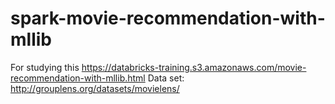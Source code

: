 # spark-movie-recommendation-with-mllib
For studying this https://databricks-training.s3.amazonaws.com/movie-recommendation-with-mllib.html
Data set: http://grouplens.org/datasets/movielens/
